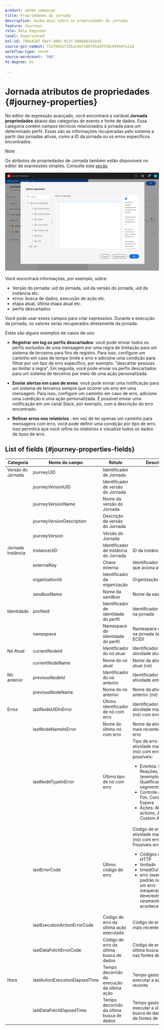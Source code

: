 ```yaml
---
product: adobe campaign
title: Propriedades da jornada
description: Saiba mais sobre as propriedades do jornada
feature: Journeys
role: Data Engineer
level: Experienced
exl-id: 798e4207-5bef-4002-9c1f-608bb6243e43
source-git-commit: 712f66b2715bac0af206755e59728c95499fa110
workflow-type: tm+mt
source-wordcount: '586'
ht-degree: 6%

---
```


# Jornada atributos de propriedades {#journey-properties}

No editor de expressão avançado, você encontrará a variável **Jornada propriedades** abaixo das categorias de evento e fonte de dados. Essa categoria contém campos técnicos relacionados à jornada para um determinado perfil. Essas são as informações recuperadas pelo sistema a partir das jornadas ativas, como a ID da jornada ou os erros específicos encontrados.

>[!NOTE]
>
>Os atributos de propriedades de Jornada também estão disponíveis no editor de expressões simples. Consulte esta [seção](../building-journeys/condition-activity.md#about_condition)

![](../assets/journey-properties.png)

Você encontrará informações, por exemplo, sobre:

* Versão do jornada: uid do jornada, uid da versão do jornada, uid da instância etc.
* erros: busca de dados, execução de ação etc.
* etapa atual, última etapa atual etc.
* perfis descartados

Você pode usar esses campos para criar expressões. Durante a execução da jornada, os valores serão recuperados diretamente da jornada.

Estes são alguns exemplos de casos de uso:

* **Registrar em log os perfis descartados**: você pode enviar todos os perfis excluídos de uma mensagem por uma regra de limitação para um sistema de terceiros para fins de registro. Para isso, configure um caminho em caso de tempo limite e erro e adicione uma condição para filtrar por um tipo de erro específico, por exemplo: &quot;descartar pessoas ao limitar a regra&quot;. Em seguida, você pode enviar os perfis descartados para um sistema de terceiros por meio de uma ação personalizada.

* **Enviar alertas em caso de erros**: você pode enviar uma notificação para um sistema de terceiros sempre que ocorrer um erro em uma mensagem. Para isso, configure um caminho em caso de erro, adicione uma condição e uma ação personalizada. É possível enviar uma notificação em um canal Slack, por exemplo, com a descrição do erro encontrado.

* **Refinar erros nos relatórios** : em vez de ter apenas um caminho para mensagens com erro, você pode definir uma condição por tipo de erro. Isso permitirá que você refine os relatórios e visualize todos os dados de tipos de erro.

## List of fields {#journey-properties-fields}

| Categoria | Nome do campo | Rótulo | Descrição |
|---|---|---|------------|
| Versão do Jornada | journeyUID | Identificador de Jornada | |
| | journeyVersionUID | Identificador de versão do Jornada | |
| | journeyVersionName | Nome da versão do Jornada | |
| | journeyVersionDescription | Descrição da versão do Jornada | |
| | journeyVersion | Versão do Jornada | |
| Jornada instância | instanceUID | Identificador de instância do Jornada | ID da instância |
| | externalKey | Chave externa | Identificador individual que aciona a jornada |
| | organizationId | Identificador da organização | Organização da marca |
| | sandboxName | Nome da sandbox | Nome da sandbox |
| Identidade | profileId | Identificador de identidade do perfil | Identificador do perfil na jornada |
| | namespace | Namespace de identidade do perfil | Namespace do perfil na jornada (exemplo: ECID) |
| Nó Atual | currentNodeId | Identificador do nó atual | Identificador da atividade atual (nó) |
| | currentNodeName | Nome do nó atual | Nome da atividade atual (nó) |
| Nó anterior | previousNodeId | Identificador do nó anterior | Identificador da atividade anterior (nó) |
| | previousNodeName | Nome do nó anterior | Nome da atividade anterior (nó) |
| Erros | lastNodeUIDInError | Último identificador de nó com erro | Identificador da atividade mais recente (nó) com erro |
| | lastNodeNameInError | Nome do último nó com erro | Nome da atividade mais recente (nó) com erro |
| | lastNodeTypeInError | Último tipo de nó com erro | Tipo de erro da atividade mais recente (nó) com erro. Tipos possíveis:<ul><li>Eventos: Eventos, Reações, SQ (exemplo: Qualificação de segmento)</li><li>Controle de fluxo: Fim, Condição, Espera</li><li>Ações: ACS actions, Jump, Custom Action</li></ul> |
| | lastErrorCode | Último código de erro | Código de erro da atividade mais recente (nó) com erro. Possíveis erros: <ul><li>Códigos de erro HTTP</li><li>limitado</li><li>timedOut</li><li>erro (exemplo: padrão no caso de um erro inesperado. Não deve/extremamente raramente acontece)</li></ul> |
| | lastExecutionActionErrorCode | Código de erro da última ação executada | Código de erro da ação mais recente com erro |
| | lastDataFetchErrorCode | Código de erro da última busca de dados | Código de erro da última busca de dados nas fontes de dados |
| Hora | lastActionExecutionElapsedTime | Tempo decorrido da execução da última ação | Tempo gasto para executar a ação mais recente |
| | lastDataFetchElapsedTime | Tempo decorrido da última busca de dados | Tempo gasto para executar a última busca de dados a partir de fontes de dados |
